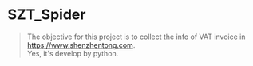 # SZT_Spider

> The objective for this project is to collect the info of VAT invoice in https://www.shenzhentong.com.
> <br/>Yes, it's develop by python.
